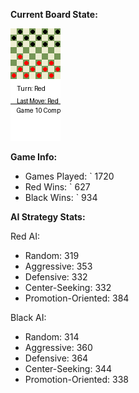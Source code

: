 
**Current Board State:**  
<!-- START_GIF -->
![Checkers Game](./checkers_game.gif)
<!-- END_GIF -->

**Game Info:**  
- Games Played: `<!-- GAMES_PLAYED --> 1720
- Red Wins: `<!-- RED_WINS --> 627
- Black Wins: `<!-- BLACK_WINS --> 934

<!-- AI_STATS -->
**AI Strategy Stats:**

Red AI:
- Random: 319
- Aggressive: 353
- Defensive: 332
- Center-Seeking: 332
- Promotion-Oriented: 384

Black AI:
- Random: 314
- Aggressive: 360
- Defensive: 364
- Center-Seeking: 344
- Promotion-Oriented: 338
